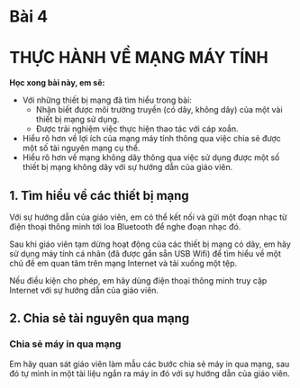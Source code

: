 # Bài 4
# THỰC HÀNH VỀ MẠNG MÁY TÍNH

**Học xong bài này, em sẽ:**

- Với những thiết bị mạng đã tìm hiểu trong bài:
  + Nhận biết được môi trường truyền (có dây, không dây) của một vài thiết bị mạng sử dụng.
  + Được trải nghiệm việc thực hiện thao tác với cáp xoắn.
- Hiểu rõ hơn về lợi ích của mạng máy tính thông qua việc chia sẻ được một số tài nguyên mạng cụ thể.
- Hiểu rõ hơn về mạng không dây thông qua việc sử dụng được một số thiết bị mạng không dây với sự hướng dẫn của giáo viên.

## 1. Tìm hiểu về các thiết bị mạng

Với sự hướng dẫn của giáo viên, em có thể kết nối và gửi một đoạn nhạc từ điện thoại thông minh tới loa Bluetooth để nghe đoạn nhạc đó.

Sau khi giáo viên tạm dừng hoạt động của các thiết bị mạng có dây, em hãy sử dụng máy tính cá nhân (đã được gắn sẵn USB Wifi) để tìm hiểu về một chủ đề em quan tâm trên mạng Internet và tải xuống một tệp.

Nếu điều kiện cho phép, em hãy dùng điện thoại thông minh truy cập Internet với sự hướng dẫn của giáo viên.

## 2. Chia sẻ tài nguyên qua mạng

### Chia sẻ máy in qua mạng

Em hãy quan sát giáo viên làm mẫu các bước chia sẻ máy in qua mạng, sau đó tự mình in một tài liệu ngắn ra máy in đó với sự hướng dẫn của giáo viên.
